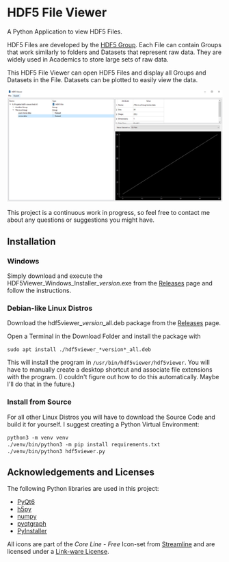 # HDF5 File Viewer
A Python Application to view HDF5 Files.

HDF5 Files are developed by the [HDF5 Group](https://www.hdfgroup.org/solutions/hdf5/).
Each File can contain Groups that work similarly to folders and Datasets that represent raw data.
They are widely used in Academics to store large sets of raw data.

This HDF5 File Viewer can open HDF5 Files and display all Groups and Datasets in the File.
Datasets can be plotted to easily view the data.

![Screenshot](img/screenshot.jpg)

This project is a continuous work in progress, so feel free to contact me about any questions 
or suggestions you might have.


## Installation
### Windows
Simply download and execute the HDF5Viewer_Windows_Installer_*version*.exe 
from the [Releases](https://github.com/loenard97/hdf5-viewer/releases) page 
and follow the instructions.

### Debian-like Linux Distros
Download the hdf5viewer_*version*_all.deb package from the 
[Releases](https://github.com/loenard97/hdf5-viewer/releases) page.

Open a Terminal in the Download Folder and install the package with
```commandline
sudo apt install ./hdf5viewer_*version*_all.deb
```
This will install the program in ```/usr/bin/hdf5viewer/hdf5viewer```.
You will have to manually create a desktop shortcut and associate file extensions with the program.
(I couldn't figure out how to do this automatically. Maybe I'll do that in the future.)


### Install from Source
For all other Linux Distros you will have to download the Source Code and build it for yourself.
I suggest creating a Python Virtual Environment:
```commandline
python3 -m venv venv
./venv/bin/python3 -m pip install requirements.txt
./venv/bin/python3 hdf5viewer.py
```


## Acknowledgements and Licenses
The following Python libraries are used in this project:
 - [PyQt6](https://riverbankcomputing.com/commercial/pyqt)
 - [h5py](https://docs.h5py.org/en/stable/licenses.html)
 - [numpy](https://numpy.org/doc/stable/license.html)
 - [pyqtgraph](https://www.pyqtgraph.org/)
 - [PyInstaller](https://pyinstaller.org/en/stable/license.html)

All icons are part of the <i>Core Line - Free</i> Icon-set from <a href="https://www.streamlinehq.com/">Streamline</a>
and are licensed under a <a href="https://www.streamlinehq.com/license-freeLinkware">Link-ware License</a>.
